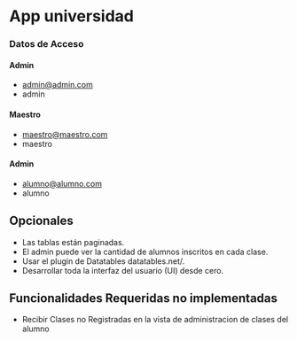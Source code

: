 # App universidad

### Datos de Acceso

#### Admin
- admin@admin.com
- admin

#### Maestro
- maestro@maestro.com
- maestro

#### Admin
- alumno@alumno.com
- alumno

## Opcionales

- Las tablas están paginadas.
- El admin puede ver la cantidad de alumnos inscritos en cada clase.
- Usar el plugin de Datatables datatables.net/.
- Desarrollar toda la interfaz del usuario (UI) desde cero.

## Funcionalidades Requeridas no implementadas

- Recibir Clases no Registradas en la vista de administracion de clases del alumno